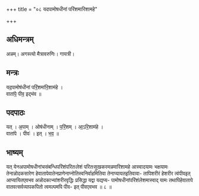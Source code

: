+++
title = "०८ यदपामोषधीनां परिंशमारिशामहे"

+++
## अधिमन्त्रम्
अन्नम्। अगस्त्यो मैत्रावरुणिः। गायत्री।

## मन्त्रः
यद॒पामोष॑धीनां परिं॒शमा॑रि॒शाम॑हे ।  
वाता॑पे॒ पीव॒ इद्भ॑व ॥

## पदपाठः
यत् । अ॒पाम् । ओष॑धीनाम् । प॒रिं॒शम् । आ॒ऽरि॒शाम॑हे ।  
वाता॑पे । पीवः॑ । इत् । भ॒व॒ ॥

## भाष्यम्
यत् येनअपामोषधीनांचसंबन्धिपरिंशंपरितःलेशं परितःसुखकरमन्नमारिशामहे आस्वादयामः भक्षयामः तेनान्नोदकसारेण हेवातापेवातेनप्राणेनाप्नोतिस्वनिर्वाहमितिवा तेनाप्यायतइतिवावा- तापिशरीरं हेशरीर त्वंपीवइत् आप्यायितएवभव अन्नोदकाभ्यांशरीरवृद्धिः प्रसिद्धा यद्वा यद्यप्य- पामोषधीनांपरिंशंलेशमास्वाद् यामः तथापिहेवातापे वातवत्सर्वव्यापकपितो त्वमल्पमपि पीव- इत् पीवएवभव ॥ ८ ॥